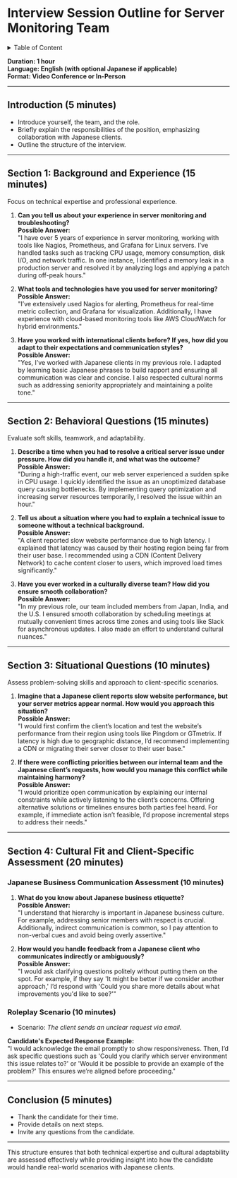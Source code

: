 # Interview Session Outline for Server Monitoring Team

<details>
<summary>Table of Content</summary>

- [Introduction (5 minutes)](#introduction-5-minutes)
- [Section 1: Background and Experience (15 minutes)](#section-1-background-and-experience-15-minutes)
- [Section 2: Behavioral Questions (15 minutes)](#section-2-behavioral-questions-15-minutes)
- [Section 3: Situational Questions (10 minutes)](#section-3-situational-questions-10-minutes)
- [Section 4: Cultural Fit and Client-Specific Assessment (20 minutes)](#section-4-cultural-fit-and-client-specific-assessment-20-minutes)
  - [Japanese Business Communication Assessment (10 minutes)](#japanese-business-communication-assessment-10-minutes)
  - [Roleplay Scenario (10 minutes)](#roleplay-scenario-10-minutes)
- [Conclusion (5 minutes)](#conclusion-5-minutes)

</details>

**Duration: 1 hour**<br>
**Language: English (with optional Japanese if applicable)**<br>
**Format: Video Conference or In-Person**<br>

---

## Introduction (5 minutes)

- Introduce yourself, the team, and the role.
- Briefly explain the responsibilities of the position, emphasizing collaboration with Japanese clients.
- Outline the structure of the interview.

---

## Section 1: Background and Experience (15 minutes)

Focus on technical expertise and professional experience.

1. **Can you tell us about your experience in server monitoring and troubleshooting?**  
   **Possible Answer:**  
   "I have over 5 years of experience in server monitoring, working with tools like Nagios, Prometheus, and Grafana for Linux servers. I’ve handled tasks such as tracking CPU usage, memory consumption, disk I/O, and network traffic. In one instance, I identified a memory leak in a production server and resolved it by analyzing logs and applying a patch during off-peak hours."

2. **What tools and technologies have you used for server monitoring?**  
   **Possible Answer:**  
   "I’ve extensively used Nagios for alerting, Prometheus for real-time metric collection, and Grafana for visualization. Additionally, I have experience with cloud-based monitoring tools like AWS CloudWatch for hybrid environments."

3. **Have you worked with international clients before? If yes, how did you adapt to their expectations and communication styles?**  
   **Possible Answer:**  
   "Yes, I’ve worked with Japanese clients in my previous role. I adapted by learning basic Japanese phrases to build rapport and ensuring all communication was clear and concise. I also respected cultural norms such as addressing seniority appropriately and maintaining a polite tone."

---

## Section 2: Behavioral Questions (15 minutes)

Evaluate soft skills, teamwork, and adaptability.

1. **Describe a time when you had to resolve a critical server issue under pressure. How did you handle it, and what was the outcome?**  
   **Possible Answer:**  
   "During a high-traffic event, our web server experienced a sudden spike in CPU usage. I quickly identified the issue as an unoptimized database query causing bottlenecks. By implementing query optimization and increasing server resources temporarily, I resolved the issue within an hour."

2. **Tell us about a situation where you had to explain a technical issue to someone without a technical background.**  
   **Possible Answer:**  
   "A client reported slow website performance due to high latency. I explained that latency was caused by their hosting region being far from their user base. I recommended using a CDN (Content Delivery Network) to cache content closer to users, which improved load times significantly."

3. **Have you ever worked in a culturally diverse team? How did you ensure smooth collaboration?**  
   **Possible Answer:**  
   "In my previous role, our team included members from Japan, India, and the U.S. I ensured smooth collaboration by scheduling meetings at mutually convenient times across time zones and using tools like Slack for asynchronous updates. I also made an effort to understand cultural nuances."

---

## Section 3: Situational Questions (10 minutes)

Assess problem-solving skills and approach to client-specific scenarios.

1. **Imagine that a Japanese client reports slow website performance, but your server metrics appear normal. How would you approach this situation?**  
   **Possible Answer:**  
   "I would first confirm the client’s location and test the website’s performance from their region using tools like Pingdom or GTmetrix. If latency is high due to geographic distance, I’d recommend implementing a CDN or migrating their server closer to their user base."

2. **If there were conflicting priorities between our internal team and the Japanese client’s requests, how would you manage this conflict while maintaining harmony?**  
   **Possible Answer:**  
   "I would prioritize open communication by explaining our internal constraints while actively listening to the client’s concerns. Offering alternative solutions or timelines ensures both parties feel heard. For example, if immediate action isn’t feasible, I’d propose incremental steps to address their needs."

---

## Section 4: Cultural Fit and Client-Specific Assessment (20 minutes)

### Japanese Business Communication Assessment (10 minutes)

1. **What do you know about Japanese business etiquette?**  
   **Possible Answer:**  
   "I understand that hierarchy is important in Japanese business culture. For example, addressing senior members with respect is crucial. Additionally, indirect communication is common, so I pay attention to non-verbal cues and avoid being overly assertive."

2. **How would you handle feedback from a Japanese client who communicates indirectly or ambiguously?**  
   **Possible Answer:**  
   "I would ask clarifying questions politely without putting them on the spot. For example, if they say 'It might be better if we consider another approach,' I’d respond with 'Could you share more details about what improvements you'd like to see?'"

### Roleplay Scenario (10 minutes)

- Scenario: *The client sends an unclear request via email.*  

**Candidate's Expected Response Example:**  
"I would acknowledge the email promptly to show responsiveness. Then, I’d ask specific questions such as 'Could you clarify which server environment this issue relates to?' or 'Would it be possible to provide an example of the problem?' This ensures we’re aligned before proceeding."

---

## Conclusion (5 minutes)

- Thank the candidate for their time.
- Provide details on next steps.
- Invite any questions from the candidate.

---

This structure ensures that both technical expertise and cultural adaptability are assessed effectively while providing insight into how the candidate would handle real-world scenarios with Japanese clients.
